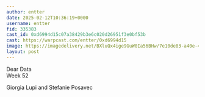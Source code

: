 ```yaml
---
author: entter
date: 2025-02-12T10:36:19+0000
username: entter
fid: 335383
cast_id: 0xd6994d15c07a38429b3e6c020d26951f3e0bf53b
cast: https://warpcast.com/entter/0xd6994d15
image: https://imagedelivery.net/BXluQx4ige9GuW0Ia56BHw/7e10de83-a40e-4a21-6c7f-0c293c7d3d00/original
layout: post
---
```

Dear Data   
Week 52   
  
Giorgia Lupi and Stefanie Posavec  

<img src='https://imagedelivery.net/BXluQx4ige9GuW0Ia56BHw/7e10de83-a40e-4a21-6c7f-0c293c7d3d00/original' alt='' referrerpolicy='no-referrer'/>